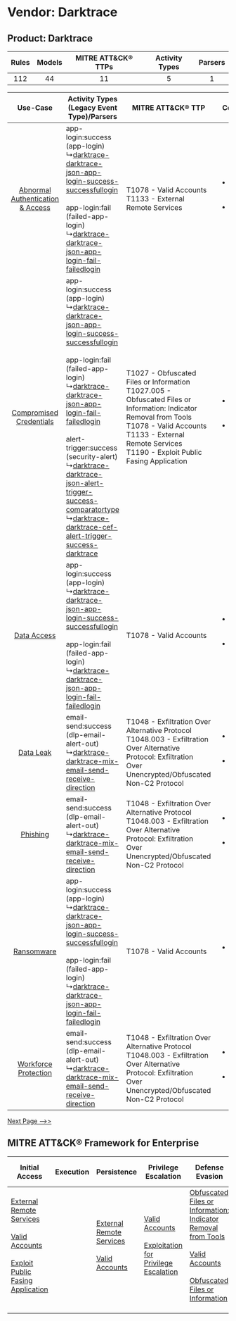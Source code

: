 Vendor: Darktrace
=================
Product: Darktrace
------------------
| Rules | Models | MITRE ATT&CK® TTPs | Activity Types | Parsers |
|:-----:|:------:|:------------------:|:--------------:|:-------:|
|  112  |   44   |         11         |       5        |    1    |

|    Use-Case    | Activity Types (Legacy Event Type)/Parsers    | MITRE ATT&CK® TTP    | Content    |
|:----:| ---- | ---- | ---- |
| [Abnormal Authentication & Access](../../../UseCases/uc_abnormal_authentication_&_access.md) |  app-login:success (app-login)<br> ↳[darktrace-darktrace-json-app-login-success-successfullogin](Ps/pC_darktracedarktracejsonapploginsuccesssuccessfullogin.md)<br><br> app-login:fail (failed-app-login)<br> ↳[darktrace-darktrace-json-app-login-fail-failedlogin](Ps/pC_darktracedarktracejsonapploginfailfailedlogin.md)<br>    | T1078 - Valid Accounts<br>T1133 - External Remote Services<br>    | [<ul><li>15 Rules</li></ul><ul><li>4 Models</li></ul>](RM/r_m_darktrace_darktrace_Abnormal_Authentication_&_Access.md) |
|          [Compromised Credentials](../../../UseCases/uc_compromised_credentials.md)          |  app-login:success (app-login)<br> ↳[darktrace-darktrace-json-app-login-success-successfullogin](Ps/pC_darktracedarktracejsonapploginsuccesssuccessfullogin.md)<br><br> app-login:fail (failed-app-login)<br> ↳[darktrace-darktrace-json-app-login-fail-failedlogin](Ps/pC_darktracedarktracejsonapploginfailfailedlogin.md)<br><br> alert-trigger:success (security-alert)<br> ↳[darktrace-darktrace-json-alert-trigger-success-comparatortype](Ps/pC_darktracedarktracejsonalerttriggersuccesscomparatortype.md)<br> ↳[darktrace-darktrace-cef-alert-trigger-success-darktrace](Ps/pC_darktracedarktracecefalerttriggersuccessdarktrace.md)<br> | T1027 - Obfuscated Files or Information<br>T1027.005 - Obfuscated Files or Information: Indicator Removal from Tools<br>T1078 - Valid Accounts<br>T1133 - External Remote Services<br>T1190 - Exploit Public Fasing Application<br> | [<ul><li>51 Rules</li></ul><ul><li>25 Models</li></ul>](RM/r_m_darktrace_darktrace_Compromised_Credentials.md)         |
|    [Data Access](../../../UseCases/uc_data_access.md)    |  app-login:success (app-login)<br> ↳[darktrace-darktrace-json-app-login-success-successfullogin](Ps/pC_darktracedarktracejsonapploginsuccesssuccessfullogin.md)<br><br> app-login:fail (failed-app-login)<br> ↳[darktrace-darktrace-json-app-login-fail-failedlogin](Ps/pC_darktracedarktracejsonapploginfailfailedlogin.md)<br>    | T1078 - Valid Accounts<br>    | [<ul><li>6 Rules</li></ul><ul><li>4 Models</li></ul>](RM/r_m_darktrace_darktrace_Data_Access.md)    |
|    [Data Leak](../../../UseCases/uc_data_leak.md)    |  email-send:success (dlp-email-alert-out)<br> ↳[darktrace-darktrace-mix-email-send-receive-direction](Ps/pC_darktracedarktracemixemailsendreceivedirection.md)<br>    | T1048 - Exfiltration Over Alternative Protocol<br>T1048.003 - Exfiltration Over Alternative Protocol: Exfiltration Over Unencrypted/Obfuscated Non-C2 Protocol<br>    | [<ul><li>32 Rules</li></ul><ul><li>15 Models</li></ul>](RM/r_m_darktrace_darktrace_Data_Leak.md)    |
|    [Phishing](../../../UseCases/uc_phishing.md)    |  email-send:success (dlp-email-alert-out)<br> ↳[darktrace-darktrace-mix-email-send-receive-direction](Ps/pC_darktracedarktracemixemailsendreceivedirection.md)<br>    | T1048 - Exfiltration Over Alternative Protocol<br>T1048.003 - Exfiltration Over Alternative Protocol: Exfiltration Over Unencrypted/Obfuscated Non-C2 Protocol<br>    | [<ul><li>1 Rules</li></ul><ul><li>1 Models</li></ul>](RM/r_m_darktrace_darktrace_Phishing.md)    |
|    [Ransomware](../../../UseCases/uc_ransomware.md)    |  app-login:success (app-login)<br> ↳[darktrace-darktrace-json-app-login-success-successfullogin](Ps/pC_darktracedarktracejsonapploginsuccesssuccessfullogin.md)<br><br> app-login:fail (failed-app-login)<br> ↳[darktrace-darktrace-json-app-login-fail-failedlogin](Ps/pC_darktracedarktracejsonapploginfailfailedlogin.md)<br>    | T1078 - Valid Accounts<br>    | [<ul><li>2 Rules</li></ul>](RM/r_m_darktrace_darktrace_Ransomware.md)    |
|    [Workforce Protection](../../../UseCases/uc_workforce_protection.md)    |  email-send:success (dlp-email-alert-out)<br> ↳[darktrace-darktrace-mix-email-send-receive-direction](Ps/pC_darktracedarktracemixemailsendreceivedirection.md)<br>    | T1048 - Exfiltration Over Alternative Protocol<br>T1048.003 - Exfiltration Over Alternative Protocol: Exfiltration Over Unencrypted/Obfuscated Non-C2 Protocol<br>    | [<ul><li>4 Rules</li></ul><ul><li>1 Models</li></ul>](RM/r_m_darktrace_darktrace_Workforce_Protection.md)    |
[Next Page -->>](2_ds_darktrace_darktrace.md)

MITRE ATT&CK® Framework for Enterprise
--------------------------------------
| Initial Access                                                                                                                                                                                                                         | Execution | Persistence                                                                                                                                      | Privilege Escalation                                                                                                                                          | Defense Evasion                                                                                                                                                                                                                                                               | Credential Access | Discovery | Lateral Movement | Collection | Command and Control                                                                                                                       | Exfiltration                                                                                                                                                                                                                                         | Impact |
| -------------------------------------------------------------------------------------------------------------------------------------------------------------------------------------------------------------------------------------- | --------- | ------------------------------------------------------------------------------------------------------------------------------------------------ | ------------------------------------------------------------------------------------------------------------------------------------------------------------- | ----------------------------------------------------------------------------------------------------------------------------------------------------------------------------------------------------------------------------------------------------------------------------- | ----------------- | --------- | ---------------- | ---------- | ----------------------------------------------------------------------------------------------------------------------------------------- | ---------------------------------------------------------------------------------------------------------------------------------------------------------------------------------------------------------------------------------------------------- | ------ |
| [External Remote Services](https://attack.mitre.org/techniques/T1133)<br><br>[Valid Accounts](https://attack.mitre.org/techniques/T1078)<br><br>[Exploit Public Fasing Application](https://attack.mitre.org/techniques/T1190)<br><br> |           | [External Remote Services](https://attack.mitre.org/techniques/T1133)<br><br>[Valid Accounts](https://attack.mitre.org/techniques/T1078)<br><br> | [Valid Accounts](https://attack.mitre.org/techniques/T1078)<br><br>[Exploitation for Privilege Escalation](https://attack.mitre.org/techniques/T1068)<br><br> | [Obfuscated Files or Information: Indicator Removal from Tools](https://attack.mitre.org/techniques/T1027/005)<br><br>[Valid Accounts](https://attack.mitre.org/techniques/T1078)<br><br>[Obfuscated Files or Information](https://attack.mitre.org/techniques/T1027)<br><br> |                   |           |                  |            | [Proxy: Multi-hop Proxy](https://attack.mitre.org/techniques/T1090/003)<br><br>[Proxy](https://attack.mitre.org/techniques/T1090)<br><br> | [Exfiltration Over Alternative Protocol](https://attack.mitre.org/techniques/T1048)<br><br>[Exfiltration Over Alternative Protocol: Exfiltration Over Unencrypted/Obfuscated Non-C2 Protocol](https://attack.mitre.org/techniques/T1048/003)<br><br> |        |